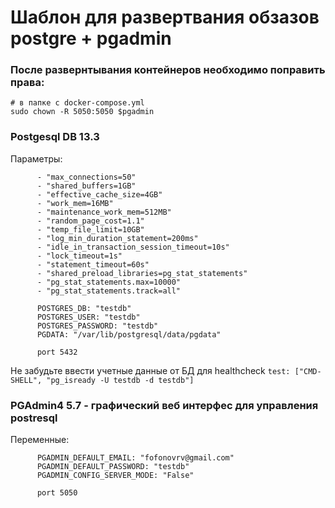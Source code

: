 # Шаблон для развертвания обзазов postgre + pgadmin

### После развернтывания контейнеров необходимо поправить права:
```
# в папке с docker-compose.yml
sudo chown -R 5050:5050 $pgadmin
```

### Postgesql DB 13.3
Параметры:
```
      - "max_connections=50"
      - "shared_buffers=1GB"
      - "effective_cache_size=4GB"
      - "work_mem=16MB"
      - "maintenance_work_mem=512MB"
      - "random_page_cost=1.1"
      - "temp_file_limit=10GB"
      - "log_min_duration_statement=200ms"
      - "idle_in_transaction_session_timeout=10s"
      - "lock_timeout=1s"
      - "statement_timeout=60s"
      - "shared_preload_libraries=pg_stat_statements"
      - "pg_stat_statements.max=10000"
      - "pg_stat_statements.track=all"
```
```
      POSTGRES_DB: "testdb"
      POSTGRES_USER: "testdb"
      POSTGRES_PASSWORD: "testdb"
      PGDATA: "/var/lib/postgresql/data/pgdata"
      
      port 5432
```
Не забудьте ввести учетные данные от БД для healthcheck
``` test: ["CMD-SHELL", "pg_isready -U testdb -d testdb"] ```

### PGAdmin4 5.7 - графический веб интерфес для управления postresql
Переменные:
```
      PGADMIN_DEFAULT_EMAIL: "fofonovrv@gmail.com"
      PGADMIN_DEFAULT_PASSWORD: "testdb"
      PGADMIN_CONFIG_SERVER_MODE: "False"
      
      port 5050
```
